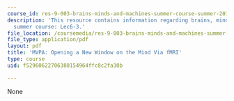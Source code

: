 ```yaml
---
course_id: res-9-003-brains-minds-and-machines-summer-course-summer-2015
description: 'This resource contains information regarding brains, minds and machines
  summer course: Lec6-3.'
file_location: /coursemedia/res-9-003-brains-minds-and-machines-summer-course-summer-2015/f52960622706380154964ffc8c2fa30b_MITRES_9_003SUM15_Lec6-3.pdf
file_type: application/pdf
layout: pdf
title: 'MVPA: Opening a New Window on the Mind Via fMRI'
type: course
uid: f52960622706380154964ffc8c2fa30b

---
```

None